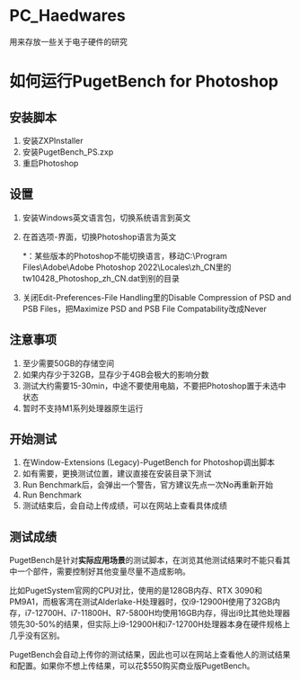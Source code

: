 # PC_Haedwares
用来存放一些关于电子硬件的研究

# 如何运行PugetBench for Photoshop

## 安装脚本

1. 安装ZXPInstaller
2. 安装PugetBench_PS.zxp
3. 重启Photoshop

## 设置

1. 安装Windows英文语言包，切换系统语言到英文

2. 在首选项-界面，切换Photoshop语言为英文

   *：某些版本的Photoshop不能切换语言，移动C:\Program Files\Adobe\Adobe Photoshop 2022\Locales\zh_CN里的tw10428_Photoshop_zh_CN.dat到别的目录

3. 关闭Edit-Preferences-File Handling里的Disable Compression of PSD and PSB Files，把Maximize PSD and PSB File Compatability改成Never

## 注意事项

1. 至少需要50GB的存储空间
2. 如果内存少于32GB，显存少于4GB会极大的影响分数
3. 测试大约需要15-30min，中途不要使用电脑，不要把Photoshop置于未选中状态
3. 暂时不支持M1系列处理器原生运行

## 开始测试

1. 在Window-Extensions (Legacy)-PugetBench for Photoshop调出脚本
2. 如有需要，更换测试位置，建议直接在安装目录下测试
3. Run Benchmark后，会弹出一个警告，官方建议先点一次No再重新开始
4. Run Benchmark
5. 测试结束后，会自动上传成绩，可以在网站上查看具体成绩

## 测试成绩

  PugetBench是针对**实际应用场景**的测试脚本，在浏览其他测试结果时不能只看其中一个部件，需要控制好其他变量尽量不造成影响。

  比如PugetSystem官网的CPU对比，使用的是128GB内存、RTX 3090和PM9A1，而极客湾在测试Alderlake-H处理器时，仅i9-12900H使用了32GB内存，i7-12700H、i7-11800H、R7-5800H均使用16GB内存，得出i9比其他处理器领先30-50%的结果，但实际上i9-12900H和i7-12700H处理器本身在硬件规格上几乎没有区别。

  PugetBench会自动上传你的测试结果，因此也可以在网站上查看他人的测试结果和配置。如果你不想上传结果，可以花$550购买商业版PugetBench。

